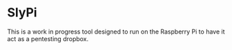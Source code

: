 SlyPi
=====

This is a work in progress tool designed to run on the Raspberry Pi to have it act as a pentesting dropbox.